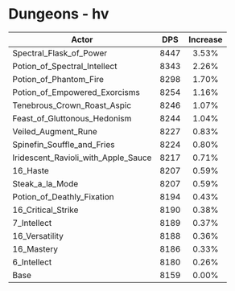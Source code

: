 # Dungeons - hv
| Actor | DPS | Increase |
|---|:---:|:---:|
|Spectral_Flask_of_Power|8447|3.53%|
|Potion_of_Spectral_Intellect|8343|2.26%|
|Potion_of_Phantom_Fire|8298|1.70%|
|Potion_of_Empowered_Exorcisms|8254|1.16%|
|Tenebrous_Crown_Roast_Aspic|8246|1.07%|
|Feast_of_Gluttonous_Hedonism|8244|1.04%|
|Veiled_Augment_Rune|8227|0.83%|
|Spinefin_Souffle_and_Fries|8224|0.80%|
|Iridescent_Ravioli_with_Apple_Sauce|8217|0.71%|
|16_Haste|8207|0.59%|
|Steak_a_la_Mode|8207|0.59%|
|Potion_of_Deathly_Fixation|8194|0.43%|
|16_Critical_Strike|8190|0.38%|
|7_Intellect|8189|0.37%|
|16_Versatility|8188|0.36%|
|16_Mastery|8186|0.33%|
|6_Intellect|8180|0.26%|
|Base|8159|0.00%|
